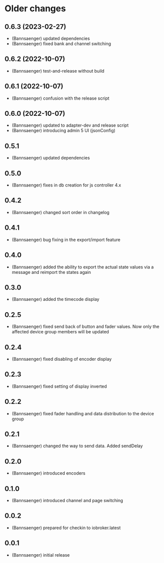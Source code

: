 # Older changes
## 0.6.3 (2023-02-27)
* (Bannsaenger) updated dependencies
* (Bannsaenger) fixed bank and channel switching

## 0.6.2 (2022-10-07)
* (Bannsaenger) test-and-release without build

## 0.6.1 (2022-10-07)
* (Bannsaenger) confusion with the release script

## 0.6.0 (2022-10-07)
* (Bannsaenger) updated to adapter-dev and release script
* (Bannsaenger) introducing admin 5 UI (jsonConfig)

## 0.5.1
* (Bannsaenger) updated dependencies

## 0.5.0
* (Bannsaenger) fixes in db creation for js controller 4.x

## 0.4.2
* (Bannsaenger) changed sort order in changelog

## 0.4.1
* (Bannsaenger) bug fixing in the export/import feature

## 0.4.0
* (Bannsaenger) added the ability to export the actual state values via a message and reimport the states again

## 0.3.0
* (Bannsaenger) added the timecode display

## 0.2.5
* (Bannsaenger) fixed send back of button and fader values. Now only the affected device group members will be updated

## 0.2.4
* (Bannsaenger) fixed disabling of encoder display

## 0.2.3
* (Bannsaenger) fixed setting of display inverted

## 0.2.2
* (Bannsaenger) fixed fader handling and data distribution to the device group

## 0.2.1
* (Bannsaenger) changed the way to send data. Added sendDelay

## 0.2.0
* (Bannsaenger) introduced encoders

## 0.1.0
* (Bannsaenger) introduced channel and page switching

## 0.0.2
* (Bannsaenger) prepared for checkin to iobroker.latest

## 0.0.1
* (Bannsaenger) initial release